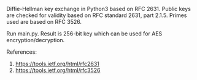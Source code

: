 Diffie-Hellman key exchange in Python3 based on RFC 2631. Public keys are checked for validity based on RFC standard 2631, part 2.1.5.
Primes used are based on RFC 3526.

Run main.py. Result is 256-bit key which can be used for AES encryption/decryption.

References:
1. https://tools.ietf.org/html/rfc2631
2. https://tools.ietf.org/html/rfc3526
